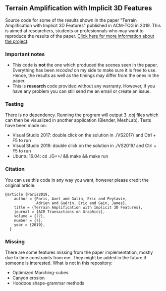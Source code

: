 ## Terrain Amplification with Implicit 3D Features
Source code for some of the results shown in the paper "Terrain Amplification with Implicit 3D Features" published in ACM-TOG in 2019. 
This is aimed at researchers, students or profesionnals who may want to reproduce the results of the paper.
[Click here for more information about the project](https://aparis69.github.io/projects/paris2019_3D.html).

### Important notes
* This code is **not** the one which produced the scenes seen in the paper. Everything has been *recoded* on my side to make sure it is free to use. 
Hence, the results as well as the timings may differ from the ones in the paper.
* This is **research** code provided without any warranty. However, if you have any problem you can still send me an email or create an issue.

### Testing
There is no dependency. Running the program will output 3 .obj files which can then be visualized in another application (Blender, MeshLab). Tests have been made on:
* Visual Studio 2017: double click on the solution in ./VS2017/ and Ctrl + F5 to run
* Visual Studio 2019: double click on the solution in ./VS2019/ and Ctrl + F5 to run
* Ubuntu 16.04: cd ./G++/ && make && make run

### Citation
You can use this code in any way you want, however please credit the original article:
```
@article {Paris2019,
    author = {Paris, Axel and Galin, Eric and Peytavie,
              Adrien and Guérin, Eric and Gain, James},
    title = {Terrain Amplification with Implicit 3D Features},
    journal = {ACM Transactions on Graphics},
    volume = {??},
    number = {?},
    year = {2019},
  }
```	

### Missing
There are some features missing from the paper implementation, mostly due to time constraints from me. They might be added in the future if someone is interested. What is not in this repository:
* Optimized Marching-cubes
* Canyon erosion
* Hoodoos shape-grammar methods
